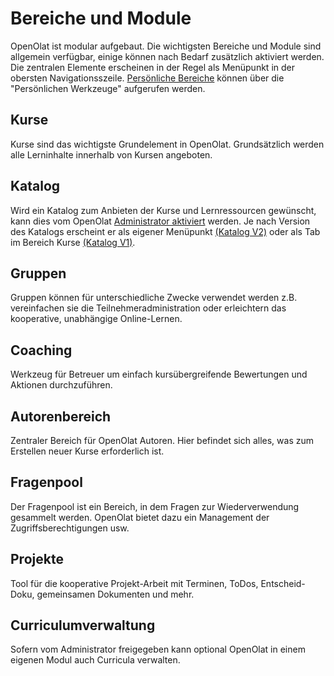 # Bereiche und Module 
OpenOlat ist modular aufgebaut. Die wichtigsten Bereiche und Module sind allgemein verfügbar, einige können nach Bedarf zusätzlich aktiviert werden. Die zentralen Elemente erscheinen in der Regel als Menüpunkt in der obersten Navigationsszeile. [Persönliche Bereiche](../personal_menu/index.de.md) können über die "Persönlichen Werkzeuge" aufgerufen werden. 

## Kurse
Kurse sind das wichtigste Grundelement in OpenOlat. Grundsätzlich werden alle Lerninhalte innerhalb von Kursen angeboten. 

## Katalog
Wird ein Katalog zum Anbieten der Kurse und Lernressourcen gewünscht, kann dies vom OpenOlat [Administrator aktiviert](../../manual_admin/administration/Modules_Catalog_2.0.de.md) werden. Je nach Version des Katalogs erscheint er als eigener Menüpunkt [(Katalog V2)](../area_modules/catalog2.0.de.md) oder als Tab im Bereich Kurse [(Katalog V1)](../area_modules/catalog1.0.de.md). 

## Gruppen
Gruppen können für unterschiedliche Zwecke verwendet werden z.B. vereinfachen sie die Teilnehmeradministration oder erleichtern das kooperative, unabhängige Online-Lernen. 

## Coaching
Werkzeug für Betreuer um einfach kursübergreifende Bewertungen und Aktionen durchzuführen. 

## Autorenbereich
Zentraler Bereich für OpenOlat Autoren. Hier befindet sich alles, was zum Erstellen neuer Kurse erforderlich ist.

## Fragenpool
Der Fragenpool ist ein Bereich, in dem Fragen zur Wiederverwendung gesammelt werden. OpenOlat bietet dazu ein Management der Zugriffsberechtigungen usw.

## Projekte 
Tool für die kooperative Projekt-Arbeit mit Terminen, ToDos, Entscheid-Doku, gemeinsamen Dokumenten und mehr. 

## Curriculumverwaltung
Sofern vom Administrator freigegeben kann optional OpenOlat in einem eigenen Modul auch Curricula verwalten.


